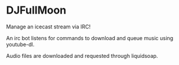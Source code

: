 # DJFullMoon

Manage an icecast stream via IRC!

An irc bot listens for commands to download and queue music using youtube-dl.

Audio files are downloaded and requested through liquidsoap.

